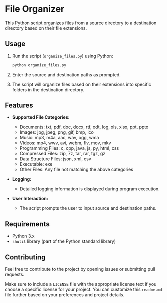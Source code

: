 # File Organizer

This Python script organizes files from a source directory to a destination directory based on their file extensions.

## Usage

1. Run the script (`organize_files.py`) using Python:

    ```bash
    python organize_files.py
    ```

2. Enter the source and destination paths as prompted.

3. The script will organize files based on their extensions into specific folders in the destination directory.

## Features

- **Supported File Categories:**
    - Documents: txt, pdf, doc, docx, rtf, odt, log, xls, xlsx, ppt, pptx
    - Images: jpg, jpeg, png, gif, bmp, ico
    - Music: mp3, m4a, aac, wav, ogg, wma
    - Videos: mp4, wwv, avi, webm, flv, mov, mkv
    - Programming Files: c, cpp, java, js, py, html, css
    - Compressed Files: zip, 7z, tar, rar, tgz, gz
    - Data Structure Files: json, xml, csv
    - Executable: exe
    - Other Files: Any file not matching the above categories

- **Logging:**
    - Detailed logging information is displayed during program execution.

- **User Interaction:**
    - The script prompts the user to input source and destination paths.

## Requirements

- Python 3.x
- `shutil` library (part of the Python standard library)

## Contributing

Feel free to contribute to the project by opening issues or submitting pull requests.


Make sure to include a `LICENSE` file with the appropriate license text if you choose a specific license for your project. You can customize this `readme.md` 
file further based on your preferences and project details.
